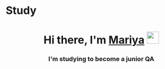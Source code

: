 # Study
<h1 align="center">Hi there, I'm <a href="https://daniilshat.ru/" target="_blank">Mariya</a> 
<img src="https://github.com/blackcater/blackcater/raw/main/images/Hi.gif" height="32"/></h1>
<h3 align="center">I'm studying to become a junior QA</h3>
